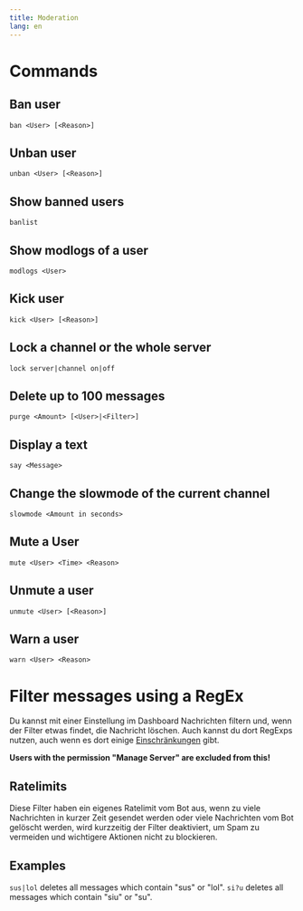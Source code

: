 ```yaml
---
title: Moderation
lang: en
---
```


# Commands

## Ban user

`ban <User> [<Reason>]`

## Unban user

`unban <User> [<Reason>]`

## Show banned users

`banlist`

## Show modlogs of a user

`modlogs <User>`

## Kick user

`kick <User> [<Reason>]`

## Lock a channel or the whole server

`lock server|channel on|off`

## Delete up to 100 messages

`purge <Amount> [<User>|<Filter>]`

## Display a text

`say <Message>`

## Change the slowmode of the current channel

`slowmode <Amount in seconds>`

## Mute a User

`mute <User> <Time> <Reason>`

## Unmute a user

`unmute <User> [<Reason>]`

## Warn a user

`warn <User> <Reason>`


# Filter messages using a RegEx

Du kannst mit einer Einstellung im Dashboard Nachrichten filtern und, wenn der Filter etwas findet, die Nachricht löschen.
Auch kannst du dort RegExps nutzen, auch wenn es dort einige [Einschränkungen](https://npmjs.com/package/re2#limitations-things-re2-does-not-support) gibt.

**Users with the permission "Manage Server" are excluded from this!**

## Ratelimits
Diese Filter haben ein eigenes Ratelimit vom Bot aus, wenn zu viele Nachrichten in kurzer Zeit gesendet werden oder viele Nachrichten vom Bot gelöscht werden, wird kurzzeitig der Filter deaktiviert, um Spam zu vermeiden und wichtigere Aktionen nicht zu blockieren.

## Examples
`sus|lol` deletes all messages which contain "sus" or "lol".
`si?u` deletes all messages which contain "siu" or "su".
